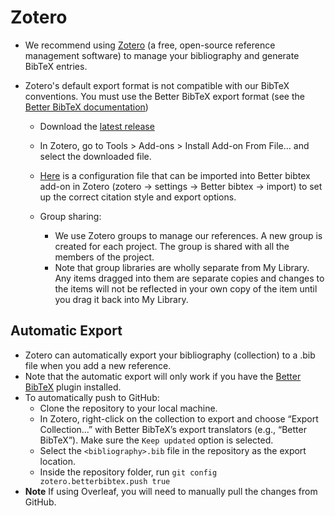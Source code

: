 # Zotero

  * We recommend using [Zotero](https://www.zotero.org/) (a free, open-source reference management software) to manage your bibliography and generate BibTeX entries.

  * Zotero's default export format is not compatible with our BibTeX conventions. You must use the Better BibTeX export format (see the [Better BibTeX documentation](https://retorque.re/zotero-better-bibtex/exporting/))
    - Download the [latest release](https://github.com/retorquere/zotero-better-bibtex/releases/tag/v6.7.63)
    - In Zotero, go to Tools > Add-ons > Install Add-on From File… and select the downloaded file.

    - [Here](resources/zotero-config.json) is a configuration file that can be imported into Better bibtex add-on in Zotero (zotero -> settings -> Better bibtex -> import) to set up the correct citation style and export options.
 
    - Group sharing:
      + We use Zotero groups to manage our references. A new group is created for each project. The group is shared with all the members of the project.
      + Note that group libraries are wholly separate from My Library. Any items dragged into them are separate copies and changes to the items will not be reflected in your own copy of the item until you drag it back into My Library.

## Automatic Export

   * Zotero can automatically export your bibliography (collection) to a .bib file when you add a new reference.
   * Note that the automatic export will only work if you have the [Better BibTeX](https://retorque.re/zotero-better-bibtex/) plugin installed.
   * To automatically push to GitHub:
     - Clone the repository to your local machine.
     - In Zotero, right-click on the collection to export and choose “Export Collection…” with Better BibTeX’s export translators (e.g., “Better BibTeX”). Make sure the `Keep updated` option is selected.
     - Select the `<bibliography>.bib` file in the repository as the export location.
     - Inside the repository folder, run `git config zotero.betterbibtex.push true`
   * **Note** If using Overleaf, you will need to manually pull the changes from GitHub.

